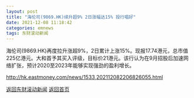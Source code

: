 ```yaml
---
layout: post
title: "海伦司(9869.HK)续升超9% 2日涨幅达15% 投行唱好"
date: 2021-12-08 11:18:42
categories: emnews
tags: 东财滚动新闻
---
```


海伦司(9869.HK)再度拉升涨超9%，2日累计上涨15%。现报17.74港元，总市值225亿港元。大和首予其买入评级，目标价21港元。该行认为在9月招股后加速网络扩张，预计2020至2023年能够实现强劲的盈利增长。

<http://hk.eastmoney.com/news/1533,202112082206826055.html>

[返回东财滚动新闻](./emnews/)
[返回首页](./)